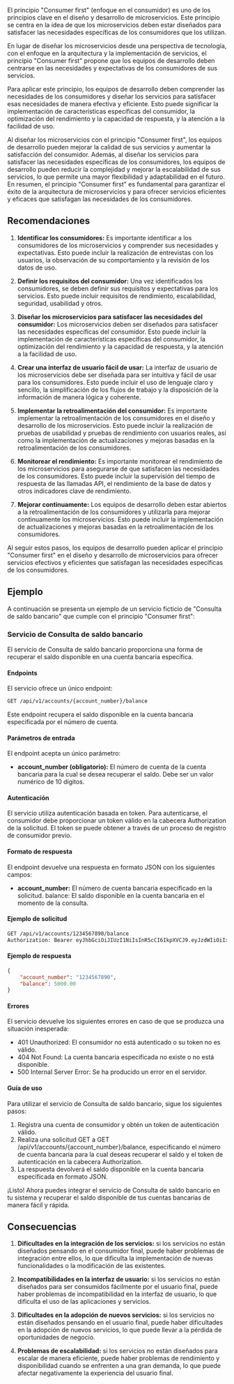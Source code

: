 El principio "Consumer first" (enfoque en el consumidor) es uno de los principios clave en el diseño y desarrollo de microservicios. Este principio se centra en la idea de que los microservicios deben estar diseñados para satisfacer las necesidades específicas de los consumidores que los utilizan.

En lugar de diseñar los microservicios desde una perspectiva de tecnología, con el enfoque en la arquitectura y la implementación de servicios, el principio "Consumer first" propone que los equipos de desarrollo deben centrarse en las necesidades y expectativas de los consumidores de sus servicios.

Para aplicar este principio, los equipos de desarrollo deben comprender las necesidades de los consumidores y diseñar los servicios para satisfacer esas necesidades de manera efectiva y eficiente. Esto puede significar la implementación de características específicas del consumidor, la optimización del rendimiento y la capacidad de respuesta, y la atención a la facilidad de uso.

Al diseñar los microservicios con el principio "Consumer first", los equipos de desarrollo pueden mejorar la calidad de sus servicios y aumentar la satisfacción del consumidor. Además, al diseñar los servicios para satisfacer las necesidades específicas de los consumidores, los equipos de desarrollo pueden reducir la complejidad y mejorar la escalabilidad de sus servicios, lo que permite una mayor flexibilidad y adaptabilidad en el futuro. En resumen, el principio "Consumer first" es fundamental para garantizar el éxito de la arquitectura de microservicios y para ofrecer servicios eficientes y eficaces que satisfagan las necesidades de los consumidores.

## Recomendaciones

1. **Identificar los consumidores:** Es importante identificar a los consumidores de los microservicios y comprender sus necesidades y expectativas. Esto puede incluir la realización de entrevistas con los usuarios, la observación de su comportamiento y la revisión de los datos de uso.

2. **Definir los requisitos del consumidor:** Una vez identificados los consumidores, se deben definir sus requisitos y expectativas para los servicios. Esto puede incluir requisitos de rendimiento, escalabilidad, seguridad, usabilidad y otros.

3. **Diseñar los microservicios para satisfacer las necesidades del consumidor:** Los microservicios deben ser diseñados para satisfacer las necesidades específicas del consumidor. Esto puede incluir la implementación de características específicas del consumidor, la optimización del rendimiento y la capacidad de respuesta, y la atención a la facilidad de uso.

4. **Crear una interfaz de usuario fácil de usar:** La interfaz de usuario de los microservicios debe ser diseñada para ser intuitiva y fácil de usar para los consumidores. Esto puede incluir el uso de lenguaje claro y sencillo, la simplificación de los flujos de trabajo y la disposición de la información de manera lógica y coherente.

5. **Implementar la retroalimentación del consumidor:** Es importante implementar la retroalimentación de los consumidores en el diseño y desarrollo de los microservicios. Esto puede incluir la realización de pruebas de usabilidad y pruebas de rendimiento con usuarios reales, así como la implementación de actualizaciones y mejoras basadas en la retroalimentación de los consumidores.

7. **Monitorear el rendimiento:** Es importante monitorear el rendimiento de los microservicios para asegurarse de que satisfacen las necesidades de los consumidores. Esto puede incluir la supervisión del tiempo de respuesta de las llamadas API, el rendimiento de la base de datos y otros indicadores clave de rendimiento.

8. **Mejorar continuamente:** Los equipos de desarrollo deben estar abiertos a la retroalimentación de los consumidores y utilizarla para mejorar continuamente los microservicios. Esto puede incluir la implementación de actualizaciones y mejoras basadas en la retroalimentación de los consumidores.

Al seguir estos pasos, los equipos de desarrollo pueden aplicar el principio "Consumer first" en el diseño y desarrollo de microservicios para ofrecer servicios efectivos y eficientes que satisfagan las necesidades específicas de los consumidores.


## Ejemplo

A continuación se presenta un ejemplo de un servicio ficticio de "Consulta de saldo bancario" que cumple con el principio "Consumer first":

### Servicio de Consulta de saldo bancario
El servicio de Consulta de saldo bancario proporciona una forma de recuperar el saldo disponible en una cuenta bancaria específica.

#### Endpoints
El servicio ofrece un único endpoint:

``` bash
GET /api/v1/accounts/{account_number}/balance
``` 

Este endpoint recupera el saldo disponible en la cuenta bancaria especificada por el número de cuenta.

#### Parámetros de entrada

El endpoint acepta un único parámetro:

* **account_number (obligatorio):** El número de cuenta de la cuenta bancaria para la cual se desea recuperar el saldo. Debe ser un valor numérico de 10 dígitos.

#### Autenticación
El servicio utiliza autenticación basada en token. Para autenticarse, el consumidor debe proporcionar un token válido en la cabecera Authorization de la solicitud. El token se puede obtener a través de un proceso de registro de consumidor previo.

#### Formato de respuesta
El endpoint devuelve una respuesta en formato JSON con los siguientes campos:

* **account_number:** El número de cuenta bancaria especificado en la solicitud.
balance: El saldo disponible en la cuenta bancaria en el momento de la consulta.
#### Ejemplo de solicitud
``` bash
GET /api/v1/accounts/1234567890/balance
Authorization: Bearer eyJhbGciOiJIUzI1NiIsInR5cCI6IkpXVCJ9.eyJzdWIiOiIxMjM0NTY3ODkwIiwibmFtZSI6IkpvaG4gRG9lIiwiaWF0IjoxNTE2MjM5MDIyfQ.SflKxwRJSMeKKF2QT4fwpMeJf36POk6yJV_adQssw5c
``` 
#### Ejemplo de respuesta
``` json
{
    "account_number": "1234567890",
    "balance": 5000.00
}
``` 
#### Errores
El servicio devuelve los siguientes errores en caso de que se produzca una situación inesperada:

- 401 Unauthorized: El consumidor no está autenticado o su token no es válido.
- 404 Not Found: La cuenta bancaria especificada no existe o no está disponible.
- 500 Internal Server Error: Se ha producido un error en el servidor.

#### Guía de uso
Para utilizar el servicio de Consulta de saldo bancario, sigue los siguientes pasos:

1. Registra una cuenta de consumidor y obtén un token de autenticación válido.
2. Realiza una solicitud GET a GET /api/v1/accounts/{account_number}/balance, especificando el número de cuenta bancaria para la cual deseas recuperar el saldo y el token de autenticación en la cabecera Authorization.
3. La respuesta devolverá el saldo disponible en la cuenta bancaria especificada en formato JSON.

¡Listo! Ahora puedes integrar el servicio de Consulta de saldo bancario en tu sistema y recuperar el saldo disponible de tus cuentas bancarias de manera fácil y rápida.

## Consecuencias

1. **Dificultades en la integración de los servicios:** si los servicios no están diseñados pensando en el consumidor final, puede haber problemas de integración entre ellos, lo que dificulta la implementación de nuevas funcionalidades o la modificación de las existentes.

2. **Incompatibilidades en la interfaz de usuario:** si los servicios no están diseñados para ser consumidos fácilmente por el usuario final, puede haber problemas de incompatibilidad en la interfaz de usuario, lo que dificulta el uso de las aplicaciones y servicios.

3. **Dificultades en la adopción de nuevos servicios:** si los servicios no están diseñados pensando en el usuario final, puede haber dificultades en la adopción de nuevos servicios, lo que puede llevar a la pérdida de oportunidades de negocio.

4. **Problemas de escalabilidad:** si los servicios no están diseñados para escalar de manera eficiente, puede haber problemas de rendimiento y disponibilidad cuando se enfrenten a una gran demanda, lo que puede afectar negativamente la experiencia del usuario final.